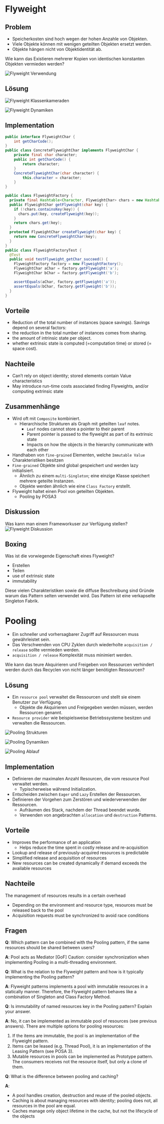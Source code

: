 # Flyweight

## Problem

- Speicherkosten sind hoch wegen der hohen Anzahle von Objekten.
- Viele Objekte können mit wenigen geteilten Objekten ersetzt werden.
- Objekte hängen nicht von Objektidentität ab.

Wie kann das Existieren mehrerer Kopien von identischen konstanten Objekten vermieden werden?

![Flyweight Verwendung](./assets/flyweight_applicability.png)

## Lösung

![Flyweight Klassenkameraden](./assets/flyweight.png)

![Flyweight Dynamiken](./assets/flyweight_dynamics.png)

## Implementation

```java
public interface FlyweightChar {
    int getCharCode();
}
public class ConcreteFlyweightChar implements FlyweightChar {
    private final char character;
    public int getCharCode() {
        return character;
    }
    ConcreteFlyweightChar(char character) {
        this.character = character;
    }
}

public class FlyweightFactory {
  private final Hashtable<Character, FlyweightChar> chars = new Hashtable<>();
  public FlyweightChar getFlyweight(char key) {
    if (!chars.containsKey(key)) {
      chars.put(key, createFlyweight(key));
    }
    return chars.get(key);
  }
  protected FlyweightChar createFlyweight(char key) {
    return new ConcreteFlyweightChar(key);
  }
}
public class FlyweightFactoryTest {
  @Test
  public void testFlyweight_getChar_succeed() {
    FlyweightFactory factory = new FlyweightFactory();
    FlyweightChar aChar = factory.getFlyweight('a');
    FlyweightChar bChar = factory.getFlyweight('b');

    assertEquals(aChar, factory.getFlyweight('a'));
    assertEquals(bChar, factory.getFlyweight('b'));
  }
}
```

## Vorteile

- Reduction of the total number of instances (space savings). Savings depend on several factors:
- the reduction in the total number of instances comes from sharing.
- the amount of intrinsic state per object.
- whether extrinsic state is computed (=computation time) or stored (= space cost).

## Nachteile

- Can’t rely on object identity; stored elements contain Value characteristics
- May introduce run-time costs associated finding Flyweights, and/or computing extrinsic state

## Zusammenhänge

- Wird oft mit `Composite` kombiniert.
  - Hierarchische Strukturen als Graph mit geteilten `leaf` notes.
    - `Leaf` nodes cannot store a pointer to their parent
    - Parent pointer is passed to the flyweight as part of its extrinsic state
    - Impacts on how the objects in the hierarchy communicate with each other
- Handhaben von `fine-grained` Elementen, welche `Immutable Value` Charakteristiken besitzen
- `Fine-grained` Objekte sind global gespeichert und werden lazy initialisiert. 
  - Ähnlich zu einem `multi-Singleton`; eine einzige Klasse speichert mehrere geteilte Instanzen. 
  - Objekte werden ähnlich wie eine `Class Factory` erstellt.
- Flyweight haltet einen Pool von geteilten Objekten.
  - Pooling by POSA3

## Diskussion

Was kann man einem Frameworkuser zur Verfügung stellen?
![Flyweight Diskussion](./assets/flyweight_dynamics.png)

## Boxing
Was ist die vorwiegende Eigenschaft eines Flyweight? 
- Erstellen
- Teilen
- use of extrinsic state
- immutability

Diese vielen Charakteristiken sowie die diffuse Beschreibung sind Gründe warum das Pattern selten verwendet wird. Das Pattern ist eine verkapselte Singleton Fabrik.

# Pooling
- Ein schneller und vorhersagbarer Zugriff auf Ressourcen muss gewährleistet sein. 
- Das Verschwenden von CPU Zyklen durch wiederholte `acquisition / release` sollte vermieden werden. 
- `acquisition / release` Komplexität muss minimiert werden. 

Wie kann das teure Akquirieren und Freigeben von Ressourcen verhindert werden durch das Recyclen von nicht länger benötigten Ressourcen?

## Lösung 
- Ein `resource pool` verwaltet die Ressourcen und stellt sie einem Benutzer zur Verfügung. 
  - Objekte die Akquirieren und Freigegeben werden müssen, werden Ressourcen genannt. 
- `Resource provider` wie beispielsweise Betriebssysteme besitzen und verwalten die Ressourcen.

![Pooling Strukturen](./assets/pooling.png)

![Pooling Dynamiken](./assets/pooling_dynamics.png)

![Pooling Ablauf](./assets/pooling_sequence.png)


## Implementation
- Definieren der maximalen Anzahl Resourcen, die vom resource Pool verwaltet werden. 
  - Typischerweise während Initialization.
- Entscheiden zwischen `Eager` und `Lazy` Erstellen der Ressourcen. 
- Definieren der Vorgehen zum Zerstören und wiederverwenden der Ressourcen. 
  - Aufräumen des Stack, nachdem der Thread beendet wurde. 
  - Verwenden von angebrachten `allocation` und `destruction` Patterns. 

## Vorteile 
+ Improves the performance of an application
  + Helps reduce the time spent in costly release and re-acquisition
+ Lookup and release of previously-acquired resources is predictable
+ Simplified release and acquisition of resources
+ New resources can be created dynamically if demand exceeds the available resources

## Nachteile
 The management of resources results in a certain overhead
- Depending on the environment and resource type, resources must be released back to the pool
- Acquisition requests must be synchronized to avoid race conditions

## Fragen 
**Q**: Which pattern can be combined with the Pooling pattern, if the same resources should be shared between users?

**A**: Pool acts as Mediator [GoF] Caution: consider synchronization when implementing Pooling in a multi-threading environment.

**Q**: What is the relation to the Flyweight pattern and how is it typically implementing the Pooling pattern?

**A**: Flyweight patterns implements a pool with immutable resources in a statically manner. Therefore, the Flyweight pattern behaves like a combination of Singleton and Class Factory Method.

**Q**: Is immutability of named resources key in the Pooling pattern? Explain your answer.

**A**: No, it can be implemented as immutable pool of resources (see previous answers). There are multiple options for pooling resources:
1. If the items are immutable, the pool is an implementation of the Flyweight pattern.
2. Items can be leased (e.g. Thread Pool), it is an implementation of the Leasing Pattern (see POSA 3).
3. Mutable resources in pools can be implemented as Prototype pattern. The consumers receives not the resource itself, but only a clone of them.

**Q**: What is the difference between pooling and caching?

**A**:
- A pool handles creation, destruction and reuse of the pooled objects.
- Caching is about managing resources with identity; pooling does not, all resources in
the pool are equal.
- Caches manage only object lifetime in the cache, but not the lifecycle of the objects 